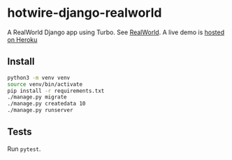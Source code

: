 # hotwire-django-realworld

A RealWorld Django app using Turbo. See [RealWorld](https://github.com/gothinkster/realworld). A live demo is [hosted on Heroku](https://hotwire-django-realworld.herokuapp.com/)

## Install

```bash
python3 -m venv venv
source venv/bin/activate
pip install -r requirements.txt
./manage.py migrate
./manage.py createdata 10
./manage.py runserver
```

## Tests

Run `pytest`.
